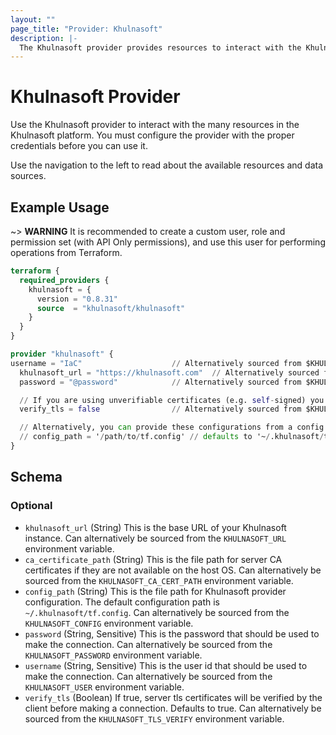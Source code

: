 ```yaml
---
layout: ""
page_title: "Provider: Khulnasoft"
description: |-
  The Khulnasoft provider provides resources to interact with the Khulnasoft API.
---
```


# Khulnasoft Provider

Use the Khulnasoft provider to interact with the many resources in the Khulnasoft platform. 
You must configure the provider with the proper credentials before you can use it.

Use the navigation to the left to read about the available resources and data sources.

## Example Usage

~> **WARNING** It is recommended to create a custom user, role and permission set 
(with API Only permissions), and use this user for performing operations from Terraform.

```terraform
terraform {
  required_providers {
    khulnasoft = {
      version = "0.8.31"
      source  = "khulnasoft/khulnasoft"
    }
  }
}

provider "khulnasoft" {
username = "IaC"                    // Alternatively sourced from $KHULNASOFT_USER
  khulnasoft_url = "https://khulnasoft.com"  // Alternatively sourced from $KHULNASOFT_URL
  password = "@password"            // Alternatively sourced from $KHULNASOFT_PASSWORD

  // If you are using unverifiable certificates (e.g. self-signed) you may need to disable certificate verification
  verify_tls = false                // Alternatively sourced from $KHULNASOFT_TLS_VERIFY

  // Alternatively, you can provide these configurations from a config file, and configure the provider as below
  // config_path = '/path/to/tf.config' // defaults to '~/.khulnasoft/tf.config' -- Alternatively sourced from $KHULNASOFT_CONFIG
}
```

<!-- schema generated by tfplugindocs -->
## Schema

### Optional

- `khulnasoft_url` (String) This is the base URL of your Khulnasoft instance. Can alternatively be sourced from the `KHULNASOFT_URL` environment variable.
- `ca_certificate_path` (String) This is the file path for server CA certificates if they are not available on the host OS. Can alternatively be sourced from the `KHULNASOFT_CA_CERT_PATH` environment variable.
- `config_path` (String) This is the file path for Khulnasoft provider configuration. The default configuration path is `~/.khulnasoft/tf.config`. Can alternatively be sourced from the `KHULNASOFT_CONFIG` environment variable.
- `password` (String, Sensitive) This is the password that should be used to make the connection. Can alternatively be sourced from the `KHULNASOFT_PASSWORD` environment variable.
- `username` (String, Sensitive) This is the user id that should be used to make the connection. Can alternatively be sourced from the `KHULNASOFT_USER` environment variable.
- `verify_tls` (Boolean) If true, server tls certificates will be verified by the client before making a connection. Defaults to true. Can alternatively be sourced from the `KHULNASOFT_TLS_VERIFY` environment variable.